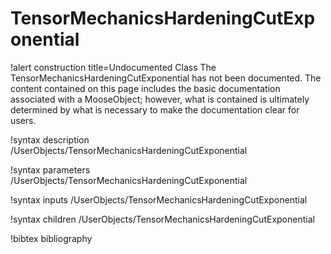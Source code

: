 <!-- MOOSE Documentation Stub: Remove this when content is added. -->

# TensorMechanicsHardeningCutExponential

!alert construction title=Undocumented Class
The TensorMechanicsHardeningCutExponential has not been documented. The content contained on this page
includes the basic documentation associated with a MooseObject; however, what is contained is
ultimately determined by what is necessary to make the documentation clear for users.

!syntax description /UserObjects/TensorMechanicsHardeningCutExponential

!syntax parameters /UserObjects/TensorMechanicsHardeningCutExponential

!syntax inputs /UserObjects/TensorMechanicsHardeningCutExponential

!syntax children /UserObjects/TensorMechanicsHardeningCutExponential

!bibtex bibliography
